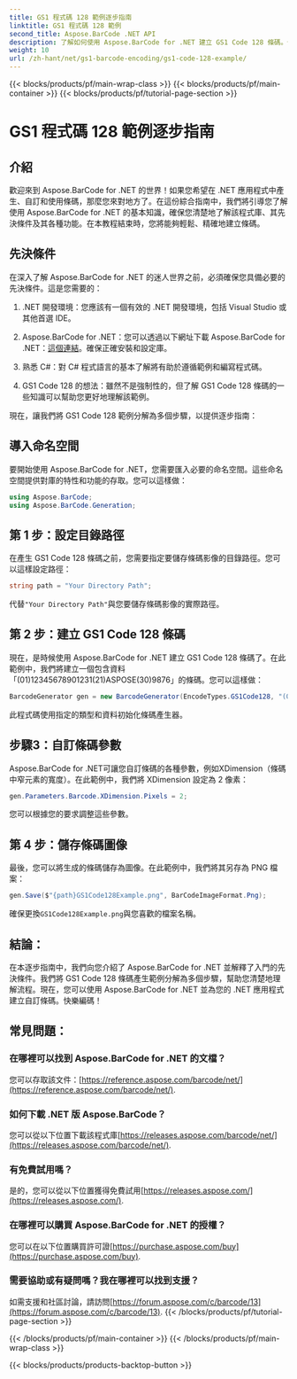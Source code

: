 ```yaml
---
title: GS1 程式碼 128 範例逐步指南
linktitle: GS1 程式碼 128 範例
second_title: Aspose.BarCode .NET API
description: 了解如何使用 Aspose.BarCode for .NET 建立 GS1 Code 128 條碼。使用 C# 產生條碼的逐步指南。現在就開始吧！
weight: 10
url: /zh-hant/net/gs1-barcode-encoding/gs1-code-128-example/
---
```


{{< blocks/products/pf/main-wrap-class >}}
{{< blocks/products/pf/main-container >}}
{{< blocks/products/pf/tutorial-page-section >}}

# GS1 程式碼 128 範例逐步指南


## 介紹

歡迎來到 Aspose.BarCode for .NET 的世界！如果您希望在 .NET 應用程式中產生、自訂和使用條碼，那麼您來對地方了。在這份綜合指南中，我們將引導您了解使用 Aspose.BarCode for .NET 的基本知識，確保您清楚地了解該程式庫、其先決條件及其各種功能。在本教程結束時，您將能夠輕鬆、精確地建立條碼。

## 先決條件
在深入了解 Aspose.BarCode for .NET 的迷人世界之前，必須確保您具備必要的先決條件。這是您需要的：

1. .NET 開發環境：您應該有一個有效的 .NET 開發環境，包括 Visual Studio 或其他首選 IDE。

2.  Aspose.BarCode for .NET：您可以透過以下網址下載 Aspose.BarCode for .NET：[這個連結](https://releases.aspose.com/barcode/net/)。確保正確安裝和設定庫。

3. 熟悉 C#：對 C# 程式語言的基本了解將有助於遵循範例和編寫程式碼。

4. GS1 Code 128 的想法：雖然不是強制性的，但了解 GS1 Code 128 條碼的一些知識可以幫助您更好地理解該範例。

現在，讓我們將 GS1 Code 128 範例分解為多個步驟，以提供逐步指南：

## 導入命名空間
要開始使用 Aspose.BarCode for .NET，您需要匯入必要的命名空間。這些命名空間提供對庫的特性和功能的存取。您可以這樣做：

```csharp
using Aspose.BarCode;
using Aspose.BarCode.Generation;
```

## 第 1 步：設定目錄路徑
在產生 GS1 Code 128 條碼之前，您需要指定要儲存條碼影像的目錄路徑。您可以這樣設定路徑：

```csharp
string path = "Your Directory Path";
```

代替`"Your Directory Path"`與您要儲存條碼影像的實際路徑。

## 第 2 步：建立 GS1 Code 128 條碼
現在，是時候使用 Aspose.BarCode for .NET 建立 GS1 Code 128 條碼了。在此範例中，我們將建立一個包含資料「(01)12345678901231(21)ASPOSE(30)9876」的條碼。您可以這樣做：

```csharp
BarcodeGenerator gen = new BarcodeGenerator(EncodeTypes.GS1Code128, "(01)12345678901231(21)ASPOSE(30)9876");
```

此程式碼使用指定的類型和資料初始化條碼產生器。

## 步驟3：自訂條碼參數
Aspose.BarCode for .NET可讓您自訂條碼的各種參數，例如XDimension（條碼中窄元素的寬度）。在此範例中，我們將 XDimension 設定為 2 像素：

```csharp
gen.Parameters.Barcode.XDimension.Pixels = 2;
```

您可以根據您的要求調整這些參數。

## 第 4 步：儲存條碼圖像
最後，您可以將生成的條碼儲存為圖像。在此範例中，我們將其另存為 PNG 檔案：

```csharp
gen.Save($"{path}GS1Code128Example.png", BarCodeImageFormat.Png);
```

確保更換`GS1Code128Example.png`與您喜歡的檔案名稱。

## 結論：
在本逐步指南中，我們向您介紹了 Aspose.BarCode for .NET 並解釋了入門的先決條件。我們將 GS1 Code 128 條碼產生範例分解為多個步驟，幫助您清楚地理解流程。現在，您可以使用 Aspose.BarCode for .NET 並為您的 .NET 應用程式建立自訂條碼。快樂編碼！


## 常見問題：

### 在哪裡可以找到 Aspose.BarCode for .NET 的文檔？
您可以存取該文件：[https://reference.aspose.com/barcode/net/](https://reference.aspose.com/barcode/net/).

### 如何下載 .NET 版 Aspose.BarCode？
您可以從以下位置下載該程式庫[https://releases.aspose.com/barcode/net/](https://releases.aspose.com/barcode/net/).

### 有免費試用嗎？
是的，您可以從以下位置獲得免費試用[https://releases.aspose.com/](https://releases.aspose.com/).

### 在哪裡可以購買 Aspose.BarCode for .NET 的授權？
您可以在以下位置購買許可證[https://purchase.aspose.com/buy](https://purchase.aspose.com/buy).

### 需要協助或有疑問嗎？我在哪裡可以找到支援？
如需支援和社區討論，請訪問[https://forum.aspose.com/c/barcode/13](https://forum.aspose.com/c/barcode/13).
{{< /blocks/products/pf/tutorial-page-section >}}

{{< /blocks/products/pf/main-container >}}
{{< /blocks/products/pf/main-wrap-class >}}

{{< blocks/products/products-backtop-button >}}
